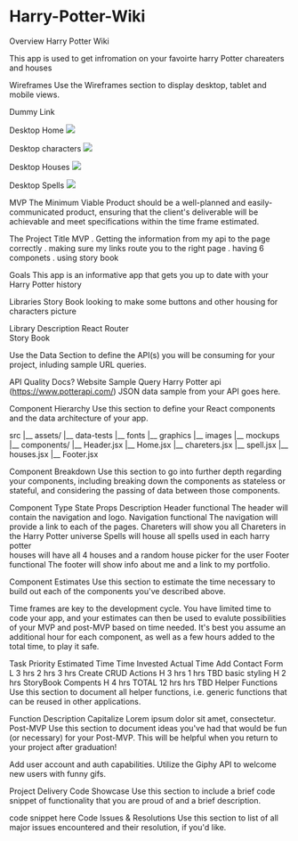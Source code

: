 # Harry-Potter-Wiki

Overview
Harry Potter Wiki 

This app is used to get infromation on your favoirte harry Potter chareaters and houses 

Wireframes
Use the Wireframes section to display desktop, tablet and mobile views.

Dummy Link

Desktop Home
![](https://i.imgur.com/7kJEgA9.png)

Desktop characters
![](https://i.imgur.com/8Erbm5R.png)

Desktop Houses 
![](https://i.imgur.com/JwcZysQ.png)

Desktop Spells
![](https://i.imgur.com/h1xR8Yy.png)


MVP
The Minimum Viable Product should be a well-planned and easily-communicated product, ensuring that the client's deliverable will be achievable and meet specifications within the time frame estimated.

The Project Title MVP 
. Getting the information from my api to the page correctly
. making sure my links route you to the right page 
. having 6 componets 
. using story book 


Goals
This app is an informative app that gets you up to date with your Harry Potter history 

Libraries
Story Book looking to make some buttons and other housing for characters picture 

Library	Description
React Router	
Story Book

Use the Data Section to define the API(s) you will be consuming for your project, inluding sample URL queries.

API	Quality Docs?	Website	Sample Query
Harry Potter api (https://www.potterapi.com/)
JSON data sample from your API goes here.

Component Hierarchy
Use this section to define your React components and the data architecture of your app.

src
|__ assets/
      |__ data-tests
      |__ fonts
      |__ graphics
      |__ images
      |__ mockups
|__ components/
      |__ Header.jsx
      |__ Home.jsx
      |__ chareters.jsx
      |__ spell.jsx
      |__ houses.jsx
      |__ Footer.jsx

Component Breakdown
Use this section to go into further depth regarding your components, including breaking down the components as stateless or stateful, and considering the passing of data between those components.

Component	Type	State	Props	Description
Header	functional	The header will contain the navigation and logo.
Navigation	functional	The navigation will provide a link to each of the pages.
Chareters will show you all Chareters in the Harry Potter universe
Spells will house all spells used in each harry potter  
houses will have all 4 houses and a random house picker for the user 
Footer	functional	The footer will show info about me and a link to my portfolio.


Component Estimates
Use this section to estimate the time necessary to build out each of the components you've described above.

Time frames are key to the development cycle. You have limited time to code your app, and your estimates can then be used to evalute possibilities of your MVP and post-MVP based on time needed. It's best you assume an additional hour for each component, as well as a few hours added to the total time, to play it safe.

Task	Priority	Estimated Time	Time Invested	Actual Time
Add Contact Form	L	3 hrs	2 hrs	3 hrs
Create CRUD Actions	H	3 hrs	1 hrs	TBD
basic styling H 2 hrs 
StoryBook Compents H 4 hrs 
TOTAL		12 hrs	 hrs	TBD
Helper Functions
Use this section to document all helper functions, i.e. generic functions that can be reused in other applications.

Function	Description
Capitalize	Lorem ipsum dolor sit amet, consectetur.
Post-MVP
Use this section to document ideas you've had that would be fun (or necessary) for your Post-MVP. This will be helpful when you return to your project after graduation!

Add user account and auth capabilities.
Utilize the Giphy API to welcome new users with funny gifs.

Project Delivery
Code Showcase
Use this section to include a brief code snippet of functionality that you are proud of and a brief description.

code snippet here
Code Issues & Resolutions
Use this section to list of all major issues encountered and their resolution, if you'd like.
